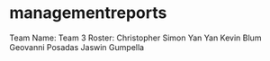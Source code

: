 # managementreports
Team Name: Team 3
Roster:
Christopher Simon
Yan Yan
Kevin Blum
Geovanni Posadas
Jaswin Gumpella
